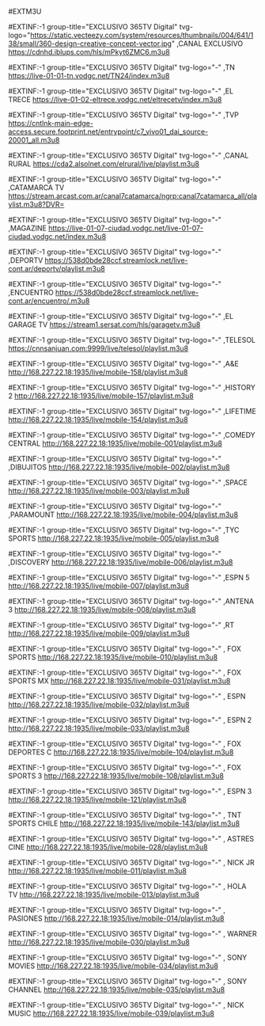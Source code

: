  #EXTM3U

#EXTINF:-1 group-title="EXCLUSIVO 365TV Digital" tvg-logo="https://static.vecteezy.com/system/resources/thumbnails/004/641/138/small/360-design-creative-concept-vector.jpg" ,CANAL EXCLUSIVO 
https://cdnhd.iblups.com/hls/mPkyt6ZMC6.m3u8

#EXTINF:-1 group-title="EXCLUSIVO 365TV Digital" tvg-logo="-" ,TN 
https://live-01-01-tn.vodgc.net/TN24/index.m3u8

#EXTINF:-1 group-title="EXCLUSIVO 365TV Digital" tvg-logo="-" ,EL TRECE 
https://live-01-02-eltrece.vodgc.net/eltrecetv/index.m3u8

#EXTINF:-1 group-title="EXCLUSIVO 365TV Digital" tvg-logo="-" ,TVP 
https://cntlnk-main-edge-access.secure.footprint.net/entrypoint/c7_vivo01_dai_source-20001_all.m3u8

#EXTINF:-1 group-title="EXCLUSIVO 365TV Digital" tvg-logo="-" ,CANAL RURAL 
https://cda2.alsolnet.com/elrural/live/playlist.m3u8

#EXTINF:-1 group-title="EXCLUSIVO 365TV Digital" tvg-logo="-" ,CATAMARCA TV 
https://stream.arcast.com.ar/canal7catamarca/ngrp:canal7catamarca_all/playlist.m3u8?DVR=

#EXTINF:-1 group-title="EXCLUSIVO 365TV Digital" tvg-logo="-" ,MAGAZINE 
https://live-01-07-ciudad.vodgc.net/live-01-07-ciudad.vodgc.net/index.m3u8

#EXTINF:-1 group-title="EXCLUSIVO 365TV Digital" tvg-logo="-" ,DEPORTV 
https://538d0bde28ccf.streamlock.net/live-cont.ar/deportv/playlist.m3u8

#EXTINF:-1 group-title="EXCLUSIVO 365TV Digital" tvg-logo="-" ,ENCUENTRO 
https://538d0bde28ccf.streamlock.net/live-cont.ar/encuentro/.m3u8

#EXTINF:-1 group-title="EXCLUSIVO 365TV Digital" tvg-logo="-" ,EL GARAGE TV 
https://stream1.sersat.com/hls/garagetv.m3u8

#EXTINF:-1 group-title="EXCLUSIVO 365TV Digital" tvg-logo="-" ,TELESOL 
https://cnnsanjuan.com:9999/live/telesol/playlist.m3u8

#EXTINF:-1 group-title="EXCLUSIVO 365TV Digital" tvg-logo="-" ,A&E 
http://168.227.22.18:1935/live/mobile-158/playlist.m3u8

#EXTINF:-1 group-title="EXCLUSIVO 365TV Digital" tvg-logo="-" ,HISTORY 2 
http://168.227.22.18:1935/live/mobile-157/playlist.m3u8

#EXTINF:-1 group-title="EXCLUSIVO 365TV Digital" tvg-logo="-" ,LIFETIME 
http://168.227.22.18:1935/live/mobile-154/playlist.m3u8

#EXTINF:-1 group-title="EXCLUSIVO 365TV Digital" tvg-logo="-" ,COMEDY CENTRAL
http://168.227.22.18:1935/live/mobile-001/playlist.m3u8

#EXTINF:-1 group-title="EXCLUSIVO 365TV Digital" tvg-logo="-" ,DIBUJITOS 
http://168.227.22.18:1935/live/mobile-002/playlist.m3u8

#EXTINF:-1 group-title="EXCLUSIVO 365TV Digital" tvg-logo="-" ,SPACE 
http://168.227.22.18:1935/live/mobile-003/playlist.m3u8

#EXTINF:-1 group-title="EXCLUSIVO 365TV Digital" tvg-logo="-" ,PARAMOUNT 
http://168.227.22.18:1935/live/mobile-004/playlist.m3u8

#EXTINF:-1 group-title="EXCLUSIVO 365TV Digital" tvg-logo="-" ,TYC SPORTS 
http://168.227.22.18:1935/live/mobile-005/playlist.m3u8

#EXTINF:-1 group-title="EXCLUSIVO 365TV Digital" tvg-logo="-" ,DISCOVERY 
http://168.227.22.18:1935/live/mobile-006/playlist.m3u8

#EXTINF:-1 group-title="EXCLUSIVO 365TV Digital" tvg-logo="-" ,ESPN 5 
http://168.227.22.18:1935/live/mobile-007/playlist.m3u8

#EXTINF:-1 group-title="EXCLUSIVO 365TV Digital" tvg-logo="-" ,ANTENA 3 
http://168.227.22.18:1935/live/mobile-008/playlist.m3u8

#EXTINF:-1 group-title="EXCLUSIVO 365TV Digital" tvg-logo="-" ,RT
http://168.227.22.18:1935/live/mobile-009/playlist.m3u8

#EXTINF:-1 group-title="EXCLUSIVO 365TV Digital" tvg-logo="-" , FOX SPORTS
http://168.227.22.18:1935/live/mobile-010/playlist.m3u8

#EXTINF:-1 group-title="EXCLUSIVO 365TV Digital" tvg-logo="-" , FOX SPORTS MX
http://168.227.22.18:1935/live/mobile-031/playlist.m3u8

#EXTINF:-1 group-title="EXCLUSIVO 365TV Digital" tvg-logo="-" , ESPN
http://168.227.22.18:1935/live/mobile-032/playlist.m3u8

#EXTINF:-1 group-title="EXCLUSIVO 365TV Digital" tvg-logo="-" , ESPN 2
http://168.227.22.18:1935/live/mobile-033/playlist.m3u8

#EXTINF:-1 group-title="EXCLUSIVO 365TV Digital" tvg-logo="-" , FOX DEPORTES C
http://168.227.22.18:1935/live/mobile-104/playlist.m3u8

#EXTINF:-1 group-title="EXCLUSIVO 365TV Digital" tvg-logo="-" , FOX SPORTS 3
http://168.227.22.18:1935/live/mobile-108/playlist.m3u8

#EXTINF:-1 group-title="EXCLUSIVO 365TV Digital" tvg-logo="-" , ESPN 3
http://168.227.22.18:1935/live/mobile-121/playlist.m3u8

#EXTINF:-1 group-title="EXCLUSIVO 365TV Digital" tvg-logo="-" , TNT SPORTS CHILE
http://168.227.22.18:1935/live/mobile-143/playlist.m3u8

#EXTINF:-1 group-title="EXCLUSIVO 365TV Digital" tvg-logo="-" , ASTRES CINE
http://168.227.22.18:1935/live/mobile-028/playlist.m3u8

#EXTINF:-1 group-title="EXCLUSIVO 365TV Digital" tvg-logo="-" , NICK JR
http://168.227.22.18:1935/live/mobile-011/playlist.m3u8

#EXTINF:-1 group-title="EXCLUSIVO 365TV Digital" tvg-logo="-" , HOLA TV
http://168.227.22.18:1935/live/mobile-013/playlist.m3u8

#EXTINF:-1 group-title="EXCLUSIVO 365TV Digital" tvg-logo="-" , PASIONES
http://168.227.22.18:1935/live/mobile-014/playlist.m3u8

#EXTINF:-1 group-title="EXCLUSIVO 365TV Digital" tvg-logo="-" , WARNER
http://168.227.22.18:1935/live/mobile-030/playlist.m3u8

#EXTINF:-1 group-title="EXCLUSIVO 365TV Digital" tvg-logo="-" , SONY MOVIES
http://168.227.22.18:1935/live/mobile-034/playlist.m3u8

#EXTINF:-1 group-title="EXCLUSIVO 365TV Digital" tvg-logo="-" , SONY CHANNEL
http://168.227.22.18:1935/live/mobile-035/playlist.m3u8

#EXTINF:-1 group-title="EXCLUSIVO 365TV Digital" tvg-logo="-" , NICK MUSIC
http://168.227.22.18:1935/live/mobile-039/playlist.m3u8



